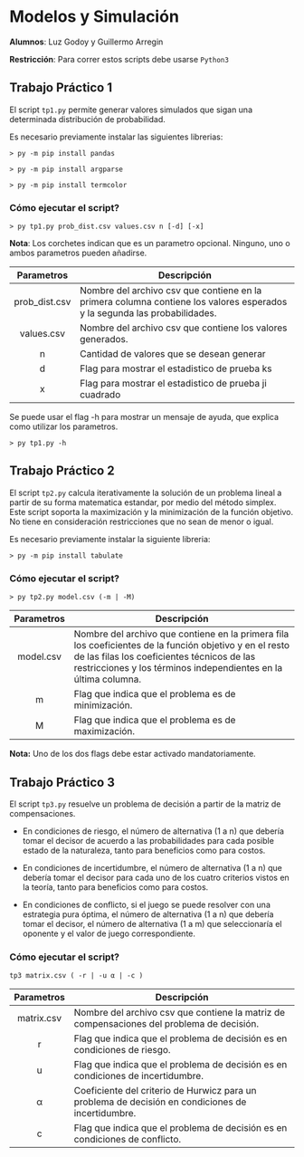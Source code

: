 # Modelos y Simulación

**Alumnos**: Luz Godoy y Guillermo Arregin

**Restricción**: Para correr estos scripts debe usarse `Python3`


## Trabajo Práctico 1

El script `tp1.py` permite generar valores simulados que sigan una determinada distribución de probabilidad.


Es necesario previamente instalar las siguientes librerias:
```
> py -m pip install pandas

> py -m pip install argparse

> py -m pip install termcolor
```

### Cómo ejecutar el script?

```
> py tp1.py prob_dist.csv values.csv n [-d] [-x]
```

**Nota**: Los corchetes indican que es un parametro opcional. Ninguno, uno o ambos parametros pueden añadirse.

| Parametros | Descripción |
| :---: | --- |
| prob_dist.csv | Nombre del archivo csv que contiene en la primera columna contiene los valores esperados y la segunda las probabilidades. |
| values.csv | Nombre del archivo csv que contiene los valores generados. |
| n | Cantidad de valores que se desean generar |
| d | Flag para mostrar el estadistico de prueba ks |
| x | Flag para mostrar el estadistico de prueba ji cuadrado |

Se puede usar el flag -h para mostrar un mensaje de ayuda, que explica como utilizar los parametros.

```
> py tp1.py -h
```

## Trabajo Práctico 2

El script `tp2.py` calcula iterativamente la solución de un problema lineal a partir de su forma matematica estandar, por medio del método simplex. Este script soporta la maximización y la minimización de la función objetivo. No tiene en consideración restricciones que no sean de menor o igual.

Es necesario previamente instalar la siguiente libreria:
```
> py -m pip install tabulate
```

### Cómo ejecutar el script?

```
> py tp2.py model.csv (-m | -M)
```

| Parametros | Descripción |
| :---: | --- |
| model.csv | Nombre del archivo que contiene en la primera fila los coeficientes de la función objetivo y en el resto de las filas los coeficientes técnicos de las restricciones y los términos independientes en la última columna. |
| m | Flag que indica que el problema es de minimización. |
| M | Flag que indica que el problema es de maximización. |

**Nota:** Uno de los dos flags debe estar activado mandatoriamente. 


## Trabajo Práctico 3

El script `tp3.py` resuelve un problema de decisión a partir de la matriz de compensaciones. 

* En condiciones de riesgo, el número de alternativa (1 a n) que debería tomar el decisor de
acuerdo a las probabilidades para cada posible estado de la naturaleza, tanto para
beneficios como para costos.

* En condiciones de incertidumbre, el número de alternativa (1 a n) que debería tomar el
decisor para cada uno de los cuatro criterios vistos en la teoría, tanto para beneficios como
para costos.

* En condiciones de conflicto, si el juego se puede resolver con una estrategia pura óptima,
el número de alternativa (1 a n) que debería tomar el decisor, el número de alternativa (1 a
m) que seleccionaría el oponente y el valor de juego correspondiente.


### Cómo ejecutar el script?

```
tp3 matrix.csv ( -r | -u α | -c )
```

| Parametros | Descripción |
| :---: | --- |
| matrix.csv | Nombre del archivo csv que contiene la matriz de compensaciones del problema de decisión. |
| r | Flag que indica que el problema de decisión es en condiciones de riesgo. |
| u | Flag que indica que el problema de decisión es en condiciones de incertidumbre. |
| α | Coeficiente del criterio de Hurwicz para un problema de decisión en condiciones de incertidumbre. |
| c | Flag que indica que el problema de decisión es en condiciones de conflicto. |